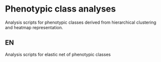 # Phenotypic class analyses
Analysis scripts for phenotypic classes derived from hierarchical clustering and heatmap representation.

## EN
Analysis scripts for elastic net of phenotypic classes